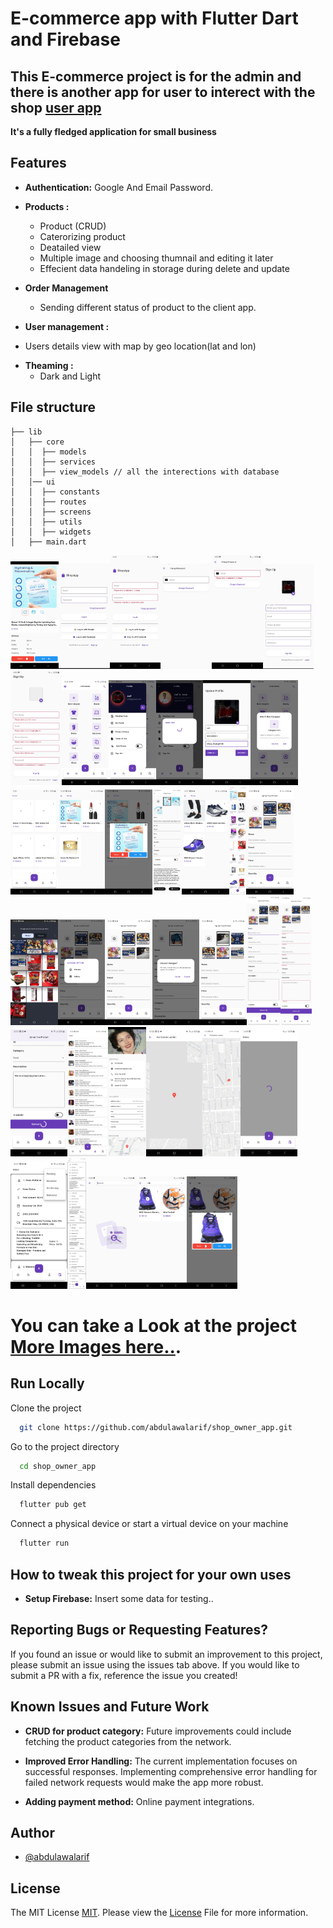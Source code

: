 # E-commerce app with Flutter Dart and Firebase

## This E-commerce project is for the admin and there is another app for user to interect with the shop [user app](https://github.com/abdulawalarif/user_app.git)

**It's a fully fledged application for small business**

## Features

- **Authentication:** Google And Email Password.
- **Products :**

  - Product (CRUD)
  - Caterorizing product
  - Deatailed view
  - Multiple image and choosing thumnail and editing it later
  - Effecient data handeling in storage during delete and update

- **Order Management**
  - Sending different status of product to the client app.
- **User management :**

* Users details view with map by geo location(lat and lon)

- **Theaming :**
  - Dark and Light

## File structure

    ├── lib
    │   ├── core
    │   │  ├── models
    │   │  ├── services
    │   │  ├── view_models // all the interections with database
    │   │── ui
    │   │  ├── constants
    │   │  ├── routes
    │   │  ├── screens
    │   │  ├── utils
    │   │  ├── widgets
    │   ├── main.dart


<img src="ProjectSnap/light_theme/1.1.jpg" width="15.3%" alt="Demo of this application" /><img src="ProjectSnap/light_theme/1.jpg" width="16.2%" alt="Demo of this application" /><img src="ProjectSnap/light_theme/1.2.jpg" width="16.2%" alt="Demo of this application" /><img src="ProjectSnap/light_theme/2.jpg" width="16.2%" alt="Demo of this application" /><img src="ProjectSnap/light_theme/2.2.jpg" width="16.2%" alt="Demo of this application" /><img src="ProjectSnap/light_theme/3.jpg" width="16.2%" alt="Demo of this application" /><img src="ProjectSnap/light_theme/3.1.jpg" width="16.2%" alt="Demo of this application" /><img src="ProjectSnap/light_theme/4.jpg" width="15%" alt="Demo of this application" /><img src="ProjectSnap/light_theme/5.jpg" width="15%" alt="Demo of this application" /><img src="ProjectSnap/light_theme/5.5.jpg" width="15%" alt="Demo of this application" /><img src="ProjectSnap/light_theme/6.jpg" width="15%" alt="OrderPlacing first step" /><img src="ProjectSnap/light_theme/7.jpg" width="15%" alt="order confirmed" /><img src="ProjectSnap/light_theme/8.jpg" width="15%" alt="Registration Form" /><img src="ProjectSnap/light_theme/9.jpg" width="15%" alt="Demo of this application" /><img src="ProjectSnap/light_theme/10.jpg" width="15%" alt="Demo of this application" /><img src="ProjectSnap/light_theme/11.jpg" width="9.4%" alt="Demo of this application" /><img src="ProjectSnap/light_theme/12.jpg" width="15%" alt="Demo of this application" /><img src="ProjectSnap/light_theme/13.jpg" width="5.4%" alt="Demo of this application" /><img src="ProjectSnap/light_theme/14.jpg" width="15%" alt="Demo of this application" /><img src="ProjectSnap/light_theme/15.jpg" width="15%" alt="Demo of this application" /><img src="ProjectSnap/light_theme/16.jpg" width="15%" alt="Demo of this application" /><img src="ProjectSnap/light_theme/17.jpg" width="15%" alt="Demo of this application" /><img src="ProjectSnap/light_theme/17.1.jpg" width="15%" alt="Demo of this application" /><img src="ProjectSnap/light_theme/18.jpg" width="15%" alt="Demo of this application" /><img src="ProjectSnap/light_theme/19.jpg" width="10.7%" alt="Demo of this application" /><img src="ProjectSnap/light_theme/20.jpg" width="10%" alt="Demo of this application" /><img src="ProjectSnap/light_theme/21.jpg" width="18%" alt="Demo of this application" /><img src="ProjectSnap/light_theme/22.jpg" width="13%" alt="Demo of this application" /><img src="ProjectSnap/light_theme/23.jpg" width="12%" alt="Demo of this application" /><img src="ProjectSnap/light_theme/24.jpg" width="18%" alt="Demo of this application" /><img src="ProjectSnap/light_theme/25.jpg" width="12.1%" alt="Demo of this application" /><img src="ProjectSnap/light_theme/26.jpg" width="18%" alt="Demo of this application" /><img src="ProjectSnap/light_theme/28.jpg" width="18%" alt="Demo of this application" /><img src="ProjectSnap/light_theme/27.jpg" width="6%" alt="Demo of this application" /><img src="ProjectSnap/light_theme/29.jpg" width="16%" alt="Demo of this application" /><img src="ProjectSnap/light_theme/30.jpg" width="16%" alt="Demo of this application" /><img src="ProjectSnap/light_theme/31.jpg" width="16%" alt="Demo of this application" />
</br>

# You can take a Look at the project [More Images here..](images.md).

## Run Locally

Clone the project

```bash
  git clone https://github.com/abdulawalarif/shop_owner_app.git
```

Go to the project directory

```bash
  cd shop_owner_app
```

Install dependencies

```bash
  flutter pub get
```

Connect a physical device or start a virtual device on your machine

```bash
  flutter run
```

## How to tweak this project for your own uses

- **Setup Firebase:** Insert some data for testing..

## Reporting Bugs or Requesting Features?

If you found an issue or would like to submit an improvement to this project,
please submit an issue using the issues tab above. If you would like to submit a PR with a fix, reference the issue you created!

## Known Issues and Future Work

- **CRUD for product category:** Future improvements could include fetching the product categories from the network.
 
- **Improved Error Handling:** The current implementation focuses on successful responses. Implementing comprehensive error handling for failed network requests would make the app more robust.

- **Adding payment method:** Online payment integrations.

## Author

- [@abdulawalarif](https://github.com/abdulawalarif)
 

## License

The MIT License [MIT](https://choosealicense.com/licenses/mit/). Please view the [License](LICENSE) File for more information.

